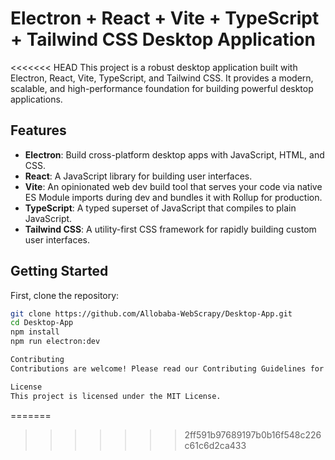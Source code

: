 # Electron + React + Vite + TypeScript + Tailwind CSS Desktop Application

<<<<<<< HEAD
This project is a robust desktop application built with Electron, React, Vite, TypeScript, and Tailwind CSS. It provides a modern, scalable, and high-performance foundation for building powerful desktop applications.

## Features

- **Electron**: Build cross-platform desktop apps with JavaScript, HTML, and CSS.
- **React**: A JavaScript library for building user interfaces.
- **Vite**: An opinionated web dev build tool that serves your code via native ES Module imports during dev and bundles it with Rollup for production.
- **TypeScript**: A typed superset of JavaScript that compiles to plain JavaScript.
- **Tailwind CSS**: A utility-first CSS framework for rapidly building custom user interfaces.

## Getting Started

First, clone the repository:

```bash
git clone https://github.com/Allobaba-WebScrapy/Desktop-App.git
cd Desktop-App
npm install
npm run electron:dev

Contributing
Contributions are welcome! Please read our Contributing Guidelines for more information.

License
This project is licensed under the MIT License.

```
=======

>>>>>>> 2ff591b97689197b0b16f548c226c61c6d2ca433
